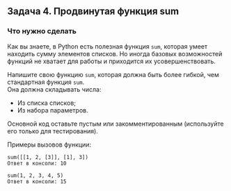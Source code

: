 ## Задача 4. Продвинутая функция sum 
### Что нужно сделать
Как вы знаете, в Python есть полезная функция `sum`, которая умеет находить сумму элементов списков. Но иногда базовых возможностей функций не хватает для работы и приходится их усовершенствовать.

Напишите свою функцию `sum`, которая должна быть более гибкой, чем стандартная функция `sum`.  
Она должна складывать числа:
- Из списка списков;
- Из набора параметров.

Основной код оставьте пустым или закомментированным (используйте его только для тестирования).

Примеры вызовов функции:
```
sum([[1, 2, [3]], [1], 3])
Ответ в консоли: 10

sum(1, 2, 3, 4, 5)
Ответ в консоли: 15
```
